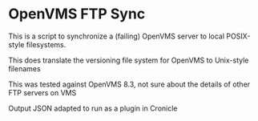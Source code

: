 # OpenVMS FTP Sync
This is a script to synchronize a (failing) OpenVMS server to local POSIX-style filesystems.

This does translate the versioning file system for OpenVMS to Unix-style filenames

This was tested against OpenVMS 8.3, not sure about the details of other FTP servers on VMS

Output JSON adapted to run as a plugin in Cronicle